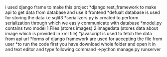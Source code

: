 i used django frame to make this project
*django rest_framework to make api to get data from database and use it frontend
*defualt database is used for storing the data i.e sqlit3
*serializers.py is created to perform serialization through which we easly communicate with database
*model.py contains two model 
1.Files (stores images)
2.imagedata (stores data about image which is provided in xml file)
*javascript is used to fetch the data from api url
*forms of django framework are used for accepting the file from user
*to run the code first you have download whole folder and open it in and text editor and type following command
->python manage.py runserver
